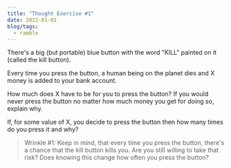 ```yaml
---
title: "Thought Exercise #1"
date: 2022-01-01
blog/tags:
  - ramble
---
```


There's a big (but portable) blue button with the word "KILL" painted on it
(called the kill button).

Every time you press the button, a human being on the planet dies and X money is
added to your bank account.

How much does X have to be for you to press the button? If you would never press
the button no matter how much money you get for doing so, explain why.

If, for some value of X, you decide to press the button then how many times do
you press it and why?

> Wrinkle \#1: Keep in mind, that every time you press the button, there's a
> chance that the kill button kills you. Are you still willing to take that
> risk? Does knowing this change how often you press the button?
